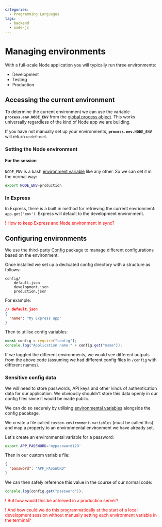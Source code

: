 ```yaml
---
categories:
  - Programming Languages
tags:
  - backend
  - node-js
---
```


# Managing environments

With a full-scale Node application you will typically run three environments:

- Development
- Testing
- Production

## Accessing the current environment

To determine the current environment we can use the variable **`process.env.NODE_ENV`** from the [global process object](/Programming_Languages/Node/Architecture/Process_object.md). This works universally regardless of the kind of Node app we are building.

If you have not manually set up your environments, **`process.env.NODE_ENV`** will return `undefined`.

### Setting the Node environment

#### For the session

`NODE_ENV` is a bash [environment variable](/Programming_Languages/Shell_Scripting/Environmental_and_shell_variables.md) like any other. So we can set it in the normal way:

```bash
export NODE_ENV=production
```

### In Express

In Express, there is a built in method for retrieving the current envrionment: `app.get('env')`. Express will default to the development environment.

<p style="color:red">! How to keep Express and Node environment in sync?</p>

## Configuring environments

We use the third-party [Config](https://github.com/node-config/node-config) package to manage different configurations based on the environment.

Once installed we set up a dedicated config directory with a structure as follows:

```
config/
    default.json
    development.json
    production.json
```

For example:

```json
// default.json
{
  "name": "My Express app"
}
```

Then to utilise config variables:

```js
const config = require("config");
console.log("Application name:" + config.get("name"));
```

If we toggled the different environments, we would see different outputs from the above code (assuming we had different config files in `/config` with different names).

### Sensitive config data

We will need to store passwords, API keys and other kinds of authentication data for our application. We obviously shouldn't store this data openly in our config files since it would be made public.

We can do so securely by utilising [environmental variables](../Shell_Scripting/Environmental_and_shell_variables.md) alongside the config pacakage.

We create a file called `custom-environment-variables` (must be called this) and map a property to an environmental environment we have already set.

Let's create an environmental variable for a password:

```bash
export APP_PASSWORD='mypassword123'
```

Then in our custom variable file:

```json
{
  "password": "APP_PASSWORD"
}
```

We can then safely reference this value in the course of our normal code:

```js
console.log(config.get("password"));
```

<p style="color:red">! But how would this be achieved in a production server?</p>

<p style="color:red">! And how could we do this programmatically at the start of a local development session without manually setting each environment variable in the terminal?</p>
